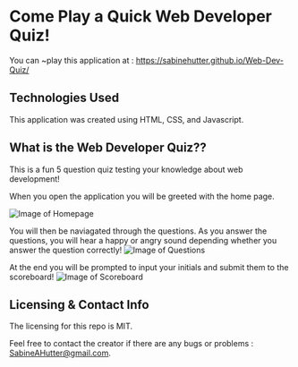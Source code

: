 

# Come Play a Quick Web Developer Quiz!

You can ~play this application at : https://sabinehutter.github.io/Web-Dev-Quiz/

## Technologies Used 

This application was created using HTML, CSS, and Javascript. 

## What is the Web Developer Quiz??

This is a fun 5 question quiz testing your knowledge about web development! 

When you open the application you will be greeted with the home page.

![Image of Homepage](https://sabinehutter.github.io/Web-Dev-Quiz/Readme_Assets/Web-Dev-Quiz-Homepage.png)

You will then be naviagated through the questions. As you answer the questions, you will hear a happy or angry sound depending whether you answer the question correctly! 
![Image of Questions](https://sabinehutter.github.io/Web-Dev-Quiz/Readme_Assets/Web-Dev_Quiz-Questions.png)

At the end you will be prompted to input your initials and submit them to the scoreboard! 
![Image of Scoreboard](https://sabinehutter.github.io/Web-Dev-Quiz/Readme_Assets/Web-Dev-Quiz-Scoreboard.png)


## Licensing & Contact Info
The licensing for this repo is MIT. 

Feel free to contact the creator if there are any bugs or problems : SabineAHutter@gmail.com. 

